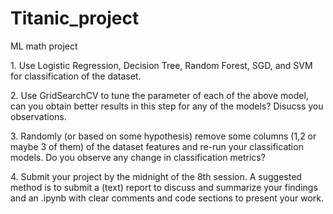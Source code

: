 # Titanic_project
ML math project
<p> 1. Use Logistic Regression, Decision Tree, Random Forest, SGD, and SVM for classification of the dataset. </p>

<p> 2. Use GridSearchCV to tune the parameter of each of the above model, can you obtain better results in this step for any of the models? Disucss you observations.  </p>
<p> 3. Randomly (or based on some hypothesis) remove some columns (1,2 or maybe 3 of them) of the dataset features and re-run your classification models. Do you observe any change in classification metrics? </p>
<p> 4. Submit your project by the midnight of the 8th session. A suggested method is to submit a (text) report to discuss and summarize your findings and an .ipynb with clear comments and code sections to  present your work. </p>
